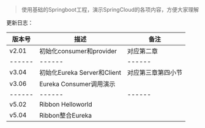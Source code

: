 > 使用基础的Springboot工程，演示SpringCloud的各项内容，方便大家理解

更新日志：

| 版本号 | 描述 | 备注 |
| ------ | ------ | ------ |
| v2.01 | 初始化consumer和provider | 对应第二章 |
| ------ | ------ | ------ |
| v3.04 | 初始化Eureka Server和Client | 对应第三章第四小节 |
| v3.06 | Eureka Consumer调用演示 |  |
| ------ | ------ | ------ |
| v5.02 | Ribbon Helloworld |  |
| v5.04 | Ribbon整合Eureka |  |
